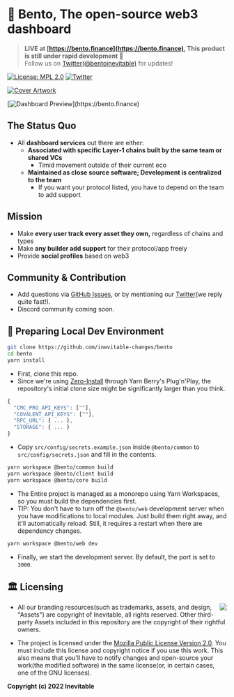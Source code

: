 # 🍱 Bento, The open-source web3 dashboard

> **LIVE at [https://bento.finance](https://bento.finance), This product is still under rapid development 🎉**<br />
> Follow us on [Twitter(@bentoinevitable)](https://twitter.com/bentoinevitable) for updates!

[![License: MPL 2.0](https://img.shields.io/badge/License-MPL_2.0-brightgreen.svg)](https://opensource.org/licenses/MPL-2.0) [![Twitter](https://img.shields.io/twitter/url/https/twitter.com/bentoinevitable.svg?style=social&label=Follow%20%40bentoinevitable)](https://twitter.com/bentoinevitable)

[![Cover Artwork](https://raw.githubusercontent.com/inevitable-changes/bento/main/packages/bento-web/public/assets/og-image-v3.png)](https://bento.finance)

[![Dashboard Preview](https://raw.githubusercontent.com/inevitable-changes/bento/main/docs/images/dashboard-preview.png?)](https://bento.finance)

## The Status Quo

- All **dashboard services** out there are either:
  - **Associated with specific Layer-1 chains built by the same team or shared VCs**
    - Timid movement outside of their current eco
  - **Maintained as close source software; Development is centralized to the team**
    - If you want your protocol listed, you have to depend on the team to add support

## Mission

- Make **every user track every asset they own,** regardless of chains and types
- Make **any builder add support** for their protocol/app freely
- Provide **social profiles** based on web3

## Community & Contribution

- Add questions via [GitHub Issues](https://github.com/inevitable-changes/bento/issues), or by mentioning our [Twitter](https://twitter.com/bentoinevitable)(we reply quite fast!).
- Discord community coming soon.

## 🚀 Preparing Local Dev Environment

```bash
git clone https://github.com/inevitable-changes/bento
cd bento
yarn install
```

- First, clone this repo.
- Since we're using [Zero-Install](https://yarnpkg.com/features/zero-installs) through Yarn Berry's Plug'n'Play, the repository's initial clone size might be significantly larger than you think.

```js
{
  "CMC_PRO_API_KEYS": [""],
  "COVALENT_API_KEYS": [""],
  "RPC_URL": { ... },
  "STORAGE": { ... }
}
```

- Copy `src/config/secrets.example.json` inside `@bento/common` to `src/config/secrets.json` and fill in the contents.

```bash
yarn workspace @bento/common build
yarn workspace @bento/client build
yarn workspace @bento/core build
```

- The Entire project is managed as a monorepo using Yarn Workspaces, so you must build the dependencies first.
- TIP: You don't have to turn off the `@bento/web` development server when you have modifications to local modules. Just build them right away, and it'll automatically reload. Still, it requires a restart when there are dependency changes.

```bash
yarn workspace @bento/web dev
```

- Finally, we start the development server. By default, the port is set to `3000`.

## 🏛️ Licensing

<img align="right" src="http://opensource.org/trademarks/opensource/OSI-Approved-License-100x137.png">

- All our branding resources(such as trademarks, assets, and design, "Assets") are copyright of Inevitable, all rights reserved. Other third-party Assets included in this repository are the copyright of their rightful owners.

- The project is licensed under the [Mozilla Public License Version 2.0](https://opensource.org/licenses/MPL-2.0). You must include this license and copyright notice if you use this work. This also means that you'll have to notify changes and open-source your work(the modified software) in the same license(or, in certain cases, one of the GNU licenses).

**Copyright (c) 2022 Inevitable**
